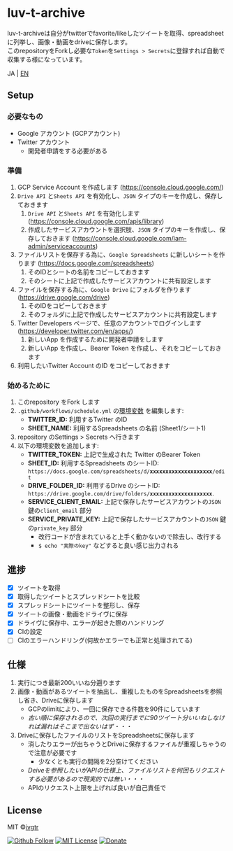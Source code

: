 # luv-t-archive
 
luv-t-archiveは自分がtwitterでfavorite/likeしたツイートを取得、spreadsheetに列挙し、画像・動画をdriveに保存します。  
このrepositoryをForkし必要な`Token`を`Settings > Secrets`に登録すれば自動で収集する様になっています。  

JA | [EN](https://github.com/ivgtr/luv-t-archive/blob/master/en.md)

## Setup

### 必要なもの
- Google アカウント (GCPアカウント)
- Twitter アカウント
   - 開発者申請をする必要がある

### 準備
1. GCP Service Account を作成します (https://console.cloud.google.com/)
1. `Drive API` と`Sheets API` を有効化し、`JSON` タイプのキーを作成し、保存しておきます
    1. `Drive API` と`Sheets API` を有効化します (https://console.cloud.google.com/apis/library)
    1. 作成したサービスアカウントを選択肢、`JSON` タイプのキーを作成し、保存しておきます (https://console.cloud.google.com/iam-admin/serviceaccounts)
1. ファイルリストを保存する為に、`Google Spreadsheets` に新しいシートを作ります (https://docs.google.com/spreadsheets)
    1. そのIDとシートの名前をコピーしておきます
    1. そのシートに上記で作成したサービスアカウントに共有設定します
1. ファイルを保存する為に、`Google Drive` にフォルダを作ります (https://drive.google.com/drive)
    1. そのIDをコピーしておきます
    1. そのフォルダに上記で作成したサービスアカウントに共有設定します
1. Twitter Developers ページで、任意のアカウントでログインします (https://developer.twitter.com/en/apps/)
   1. 新しいApp を作成するために開発者申請をします
   1. 新しいApp を作成し、Bearer Token を作成し、それをコピーしておきます
1. 利用したいTwitter Account のID をコピーしておきます

### 始めるために
1. このrepository をFork します
1. `.github/workflows/schedule.yml` の[環境変数](https://github.com/ivgtr/luv-t-archive/blob/master/.github/workflows/schedule.yml#L24-L31) を編集します:
   - **TWITTER_ID:** 利用するTwitter のID
   - **SHEET_NAME:** 利用するSpreadsheets の名前 (Sheet1/シート1)
1. repository のSettings > Secrets へ行きます
1. 以下の環境変数を追加します:
   - **TWITTER_TOKEN:** 上記で生成された Twitter のBearer Token
   - **SHEET_ID:** 利用するSpreadsheets のシートID: `https://docs.google.com/spreadsheets/d/`**`xxxxxxxxxxxxxxxxxxxx`**`/edit`
   - **DRIVE_FOLDER_ID:** 利用するDrive のシートID: `https://drive.google.com/drive/folders/`**`xxxxxxxxxxxxxxxxxxxx`**.
   - **SERVICE_CLIENT_EMAIL:** 上記で保存したサービスアカウントの`JSON` 鍵の`client_email` 部分
   - **SERVICE_PRIVATE_KEY:** 上記で保存したサービスアカウントの`JSON` 鍵の`private_key` 部分
     - 改行コードが含まれていると上手く動かないので除去し、改行する
     - `$ echo "実際のkey"` などすると良い感じ出力される

## 進捗
- [x] ツイートを取得
- [x] 取得したツイートとスプレッドシートを比較
- [x] スプレッドシートにツイートを整形し、保存
- [x] ツイートの画像・動画をドライヴに保存
- [x] ドライヴに保存中、エラーが起きた際のハンドリング
- [x] CIの設定
- [ ] CIのエラーハンドリング(何故かエラーでも正常と処理されてる)

## 仕様
1. 実行につき最新200いいね分遡ります
1. 画像・動画があるツイートを抽出し、重複したものをSpreadsheetsを参照し省き、Driveに保存します
   - GCPのlimitにより、一回に保存できる件数を90件にしています
   - _古い順に保存されるので、次回の実行までに90ツイート分いいねしなければ漏れはそこまで出ないはず・・・_
1. Driveに保存したファイルのリストをSpreadsheetsに保存します
   - 消したりエラーが出ちゃうとDriveに保存するファイルが重複しちゃうので注意が必要です
      - 少なくとも実行の間隔を2分空けてください
   - _Deiveを参照したいがAPIの仕様上、ファイルリストを何回もリクエストする必要があるので現実的では無い・・・_
   - APIのリクエスト上限を上げれば良いが自己責任で

## License
MIT ©[ivgtr](https://github.com/ivgtr)

[![Github Follow](https://img.shields.io/github/followers/ivgtr?style=social)](https://github.com/ivgtr) [![MIT License](http://img.shields.io/badge/license-MIT-blue.svg?style=flat)](LICENSE) [![Donate](https://img.shields.io/badge/%EF%BC%84-support-green.svg?style=flat-square)](https://www.buymeacoffee.com/ivgtr)  
